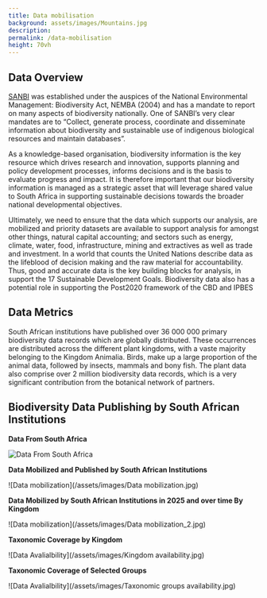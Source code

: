 ```yaml
---
title: Data mobilisation
background: assets/images/Mountains.jpg
description: 
permalink: /data-mobilisation
height: 70vh
---
```


## Data Overview
[SANBI](https://www.sanbi.org/) was established under the auspices of the National Environmental Management: Biodiversity Act, NEMBA (2004) and has a mandate to report on many aspects of biodiversity nationally.  One of SANBI’s very clear mandates are to “Collect, generate process, coordinate and disseminate information about biodiversity and sustainable use of indigenous biological resources and maintain databases”.  

As a knowledge-based organisation, biodiversity information is the key resource which drives research and innovation, supports planning and policy development processes, informs decisions and is the basis to evaluate progress and impact. It is therefore important that our biodiversity information is managed as a strategic asset that will leverage shared value to South Africa in supporting sustainable decisions towards the broader national developmental objectives.

Ultimately, we need to ensure that the data which supports our analysis, are mobilized and priority datasets are available to support analysis for amongst other things, natural capital accounting; and sectors such as energy, climate, water, food, infrastructure, mining and extractives as well as trade and investment.   In a world that counts the United Nations describe data as the lifeblood of decision making and the raw material for accountability.  Thus, good and accurate data is the key building blocks for analysis, in support the 17 Sustainable Development Goals. Biodiversity data also has a potential role in supporting the Post2020 framework of the CBD and IPBES

## Data Metrics 
South African institutions have published over 36 000 000 primary biodiversity data records which are globally distributed.  These occurrences are distributed across the different plant kingdoms, with a vaste majority belonging to the Kingdom Animalia.  Birds, make up a large proportion of the animal data, followed by insects, mammals and bony fish. The plant data also comprise over 2 million biodiversity data records, which is a very significant contribution from the botanical network of partners.

## Biodiversity Data Publishing by South African Institutions   

**Data From South Africa**   

![**Data From South Africa**](/assets/images/HeatMap2022-V2.jpg)  

**Data Mobilized and Published by South African Institutions**  

![Data mobilization](/assets/images/Data mobilization.jpg)  

**Data Mobilized by South African Institutions in 2025 and over time By Kingdom**   

![Data mobilization](/assets/images/Data mobilization_2.jpg) 

**Taxonomic Coverage by Kingdom**    

![Data Avalialbility](/assets/images/Kingdom availability.jpg)  

**Taxonomic Coverage of Selected Groups**  

![Data Avalialbility](/assets/images/Taxonomic groups availability.jpg)
